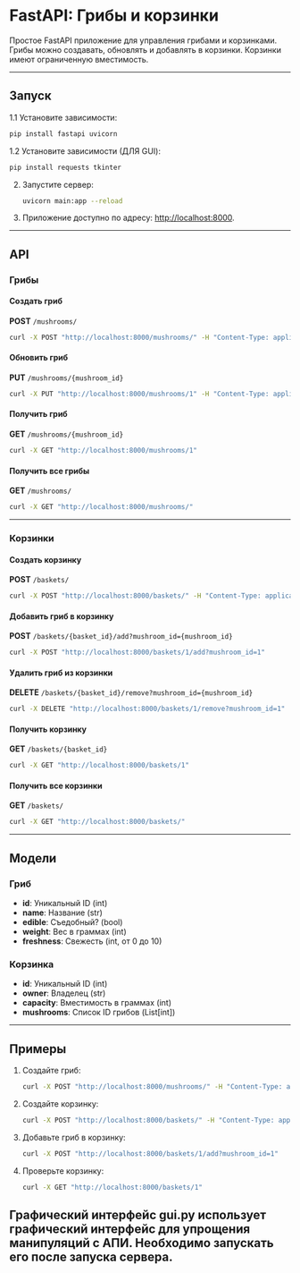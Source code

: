 # FastAPI: Грибы и корзинки

Простое FastAPI приложение для управления грибами и корзинками. Грибы можно создавать, обновлять и добавлять в корзинки. Корзинки имеют ограниченную вместимость.

---

## Запуск

1.1 Установите зависимости:
   ```bash
   pip install fastapi uvicorn
   ```

1.2 Установите зависимости (ДЛЯ GUI):
   ```bash
   pip install requests tkinter
   ```

2. Запустите сервер:
   ```bash
   uvicorn main:app --reload
   ```

3. Приложение доступно по адресу: [http://localhost:8000](http://localhost:8000).

---

## API

### Грибы

#### Создать гриб
**POST** `/mushrooms/`
```bash
curl -X POST "http://localhost:8000/mushrooms/" -H "Content-Type: application/json" -d '{ "name": "Белый гриб","edible": true,"weight": 150,"freshness": 8}'
```

#### Обновить гриб
**PUT** `/mushrooms/{mushroom_id}`
```bash
curl -X PUT "http://localhost:8000/mushrooms/1" -H "Content-Type: application/json" -d '{ "name": "Подосиновик","edible": true,"weight": 200,"freshness": 7}'
```

#### Получить гриб
**GET** `/mushrooms/{mushroom_id}`
```bash
curl -X GET "http://localhost:8000/mushrooms/1"
```

#### Получить все грибы
**GET** `/mushrooms/`
```bash
curl -X GET "http://localhost:8000/mushrooms/"
```

---

### Корзинки

#### Создать корзинку
**POST** `/baskets/`
```bash
curl -X POST "http://localhost:8000/baskets/" -H "Content-Type: application/json" -d '{"owner": "Иван","capacity": 1000}'
```

#### Добавить гриб в корзинку
**POST** `/baskets/{basket_id}/add?mushroom_id={mushroom_id}`
```bash
curl -X POST "http://localhost:8000/baskets/1/add?mushroom_id=1"
```

#### Удалить гриб из корзинки
**DELETE** `/baskets/{basket_id}/remove?mushroom_id={mushroom_id}`
```bash
curl -X DELETE "http://localhost:8000/baskets/1/remove?mushroom_id=1"
```

#### Получить корзинку
**GET** `/baskets/{basket_id}`
```bash
curl -X GET "http://localhost:8000/baskets/1"
```

#### Получить все корзинки
**GET** `/baskets/`
```bash
curl -X GET "http://localhost:8000/baskets/"
```

---

## Модели

### Гриб
- **id**: Уникальный ID (int)
- **name**: Название (str)
- **edible**: Съедобный? (bool)
- **weight**: Вес в граммах (int)
- **freshness**: Свежесть (int, от 0 до 10)

### Корзинка
- **id**: Уникальный ID (int)
- **owner**: Владелец (str)
- **capacity**: Вместимость в граммах (int)
- **mushrooms**: Список ID грибов (List[int])

---

## Примеры

1. Создайте гриб:
   ```bash
   curl -X POST "http://localhost:8000/mushrooms/" -H "Content-Type: application/json" -d '{"name": "лисичка","edible": true,"weight": 100,"freshness": 9 }'
   ```

2. Создайте корзинку:
   ```bash
   curl -X POST "http://localhost:8000/baskets/" -H "Content-Type: application/json" -d '{"owner": "andrew","capacity": 500}'
   ```

3. Добавьте гриб в корзинку:
   ```bash
   curl -X POST "http://localhost:8000/baskets/1/add?mushroom_id=1"
   ```

4. Проверьте корзинку:
   ```bash
   curl -X GET "http://localhost:8000/baskets/1"
   ```
Графический интерфейс gui.py использует графический интерфейс для упрощения манипуляций с АПИ. Необходимо запускать его после запуска сервера.
---
